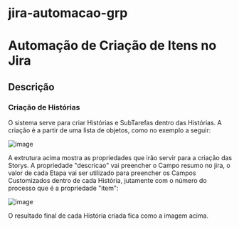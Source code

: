 # jira-automacao-grp
<h1>Automação de Criação de Itens no Jira</h1>
<h2>Descrição</h2>
<h3>Criação de Histórias</h3>
O sistema serve para criar Histórias e SubTarefas dentro das Histórias. A criação é a partir de uma lista de objetos, como no exemplo a seguir:

![image](https://github.com/DiogoAAbreu/jira-automacao-grp/assets/102710131/b95ba8ea-a023-4027-a0ce-6de96a9c9823)

A extrutura acima mostra as propriedades que irão servir para a criação das Storys. A propriedade "descricao" vai preencher o Campo resumo no jira, o valor de cada Etapa vai ser utilizado para preencher os Campos Customizados dentro de cada História, jutamente com o número do processo que é a propriedade "item":

![image](https://github.com/DiogoAAbreu/jira-automacao-grp/assets/102710131/524bc2b3-c918-49a6-9b63-6c0958ed61a9)

O resultado final de cada História criada fica como a imagem acima.


